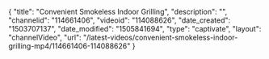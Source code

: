 {
    "title": "Convenient Smokeless Indoor Grilling",
    "description": "",
    "channelid": "114661406",
    "videoid": "114088626",
    "date_created": "1503707137",
    "date_modified": "1505841694",
    "type": "captivate",
    "layout": "channelVideo",
    "url": "\/latest-videos\/convenient-smokeless-indoor-grilling-mp4\/114661406-114088626"
}